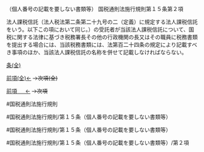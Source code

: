 （個人番号の記載を要しない書類等）
国税通則法施行規則第１５条第２項

法人課税信託（法人税法第二条第二十九号の二（定義）に規定する法人課税信託をいう。以下この項において同じ。）の受託者が当該法人課税信託について、国税に関する法律に基づき税務署長その他の行政機関の長又はその職員に税務書類を提出する場合には、当該税務書類には、法第百二十四条の規定により記載すべき事項のほか、当該法人課税信託の名称を併せて記載しなければならない。

[条(全)](国税通則法施行規則＿第１５条_.md)

[前項(全)←](国税通則法施行規則＿第１５条第１項_.md)  ~~→次項(全)~~

[前項 　 ←](国税通則法施行規則＿第１５条第１項.md)  ~~→次項~~



#国税通則法施行規則

#国税通則法施行規則/第１５条（個人番号の記載を要しない書類等）

#国税通則法施行規則/第１５条（個人番号の記載を要しない書類等）

#国税通則法施行規則/第１５条（個人番号の記載を要しない書類等）/第２項

